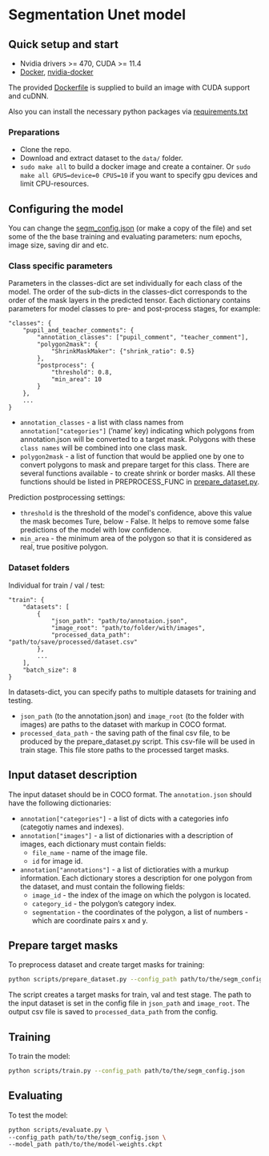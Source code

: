 # Segmentation Unet model

## Quick setup and start

- Nvidia drivers >= 470, CUDA >= 11.4
- [Docker](https://docs.docker.com/engine/install/ubuntu/), [nvidia-docker](https://github.com/NVIDIA/nvidia-docker)

The provided [Dockerfile](Dockerfile) is supplied to build an image with CUDA support and cuDNN.

Also you can install the necessary python packages via [requirements.txt](requirements.txt)

### Preparations

- Clone the repo.
- Download and extract dataset to the `data/` folder.
- `sudo make all` to build a docker image and create a container.
  Or `sudo make all GPUS=device=0 CPUS=10` if you want to specify gpu devices and limit CPU-resources.

## Configuring the model

You can change the [segm_config.json](scripts/segm_config.json) (or make a copy of the file) and set some of the the base training and evaluating parameters: num epochs, image size, saving dir and etc.

### Class specific parameters

Parameters in the classes-dict are set individually for each class of the model. The order of the sub-dicts in the classes-dict corresponds to the order of the mask layers in the predicted tensor. Each dictionary contains parameters for model classes to pre- and post-process stages, for example:

```
"classes": {
	"pupil_and_teacher_comments": {
		"annotation_classes": ["pupil_comment", "teacher_comment"],
		"polygon2mask": {
			"ShrinkMaskMaker": {"shrink_ratio": 0.5}
		},
		"postprocess": {
			"threshold": 0.8,
			"min_area": 10
		}
	},
	...
}
```

- `annotation_classes` - a list with class names from `annotation["categories"]` (’name’ key) indicating which polygons from annotation.json will be converted to a target mask. Polygons with these `class names` will be combined into one class mask.
- `polygon2mask` - a list of function that would be applied one by one to convert polygons to mask and prepare target for this class. There are several functions available - to create shrink or border masks. All these functions should be listed in PREPROCESS_FUNC in [prepare_dataset.py](scripts/prepare_dataset.py).

Prediction postprocessing settings:

- `threshold` is the threshold of the model's confidence, above this value the mask becomes Ture, below - False. It helps to remove some false predictions of the model with low confidence.
- `min_area` - the minimum area of the polygon so that it is considered as real, true positive polygon.

### Dataset folders

Individual for train / val / test:

```
"train": {
    "datasets": [
        {
            "json_path": "path/to/annotaion.json",
            "image_root": "path/to/folder/with/images",
            "processed_data_path": "path/to/save/processed/dataset.csv"
        },
        ...
    ],
    "batch_size": 8
}
```
In datasets-dict, you can specify paths to multiple datasets for training and testing.

- `json_path` (to the annotation.json) and `image_root` (to the folder with images) are paths to the dataset with markup in COCO format.
- `processed_data_path` - the saving path of the final csv file, to be produced by the prepare_dataset.py script. This csv-file will be used in train stage. This file store paths to the processed target masks.

## Input dataset description

The input dataset should be in COCO format. The `annotation.json` should have the following dictionaries:

- `annotation["categories"]` - a list of dicts with a categories info (categotiy names and indexes).
- `annotation["images"]` - a list of dictionaries with a description of images, each dictionary must contain fields:
  - `file_name` - name of the image file.
  - `id` for image id.
- `annotation["annotations"]` - a list of dictioraties with a murkup information. Each dictionary stores a description for one polygon from the dataset, and must contain the following fields:
  - `image_id` - the index of the image on which the polygon is located.
  - `category_id` - the polygon’s category index.
  - `segmentation` - the coordinates of the polygon, a list of numbers - which are coordinate pairs x and y.

## Prepare target masks

To preprocess dataset and create target masks for training:

```bash
python scripts/prepare_dataset.py --config_path path/to/the/segm_config.json
```

The script creates a target masks for train, val and test stage. The path to the input dataset is set in the config file in `json_path` and `image_root`. The output csv file is saved to `processed_data_path` from the config.

## Training

To train the model:

```bash
python scripts/train.py --config_path path/to/the/segm_config.json
```

## Evaluating

To test the model:

```bash
python scripts/evaluate.py \
--config_path path/to/the/segm_config.json \
--model_path path/to/the/model-weights.ckpt
```
